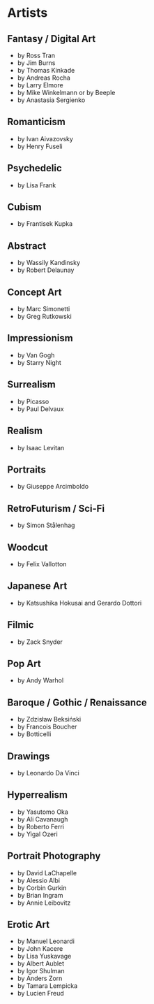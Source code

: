 # Artists

## Fantasy / Digital Art

- by Ross Tran
- by Jim Burns
- by Thomas Kinkade
- by Andreas Rocha
- by Larry Elmore
- by Mike Winkelmann or by Beeple
- by Anastasia Sergienko

## Romanticism

- by Ivan Aivazovsky
- by Henry Fuseli

## Psychedelic

- by Lisa Frank

## Cubism

- by Frantisek Kupka

## Abstract

- by Wassily Kandinsky
- by Robert Delaunay

## Concept Art

- by Marc Simonetti
- by Greg Rutkowski

## Impressionism

- by Van Gogh
- by Starry Night

## Surrealism

- by Picasso
- by Paul Delvaux

## Realism

- by Isaac Levitan

## Portraits

- by Giuseppe Arcimboldo

## RetroFuturism / Sci-Fi

- by Simon Stålenhag

## Woodcut

- by Felix Vallotton

## Japanese Art

- by Katsushika Hokusai and Gerardo Dottori

## Filmic

- by Zack Snyder

## Pop Art

- by Andy Warhol

## Baroque / Gothic / Renaissance

- by Zdzisław Beksiński
- by Francois Boucher
- by Botticelli

## Drawings

- by Leonardo Da Vinci

## Hyperrealism

- by Yasutomo Oka
- by Ali Cavanaugh
- by Roberto Ferri
- by Yigal Ozeri

## Portrait Photography

- by David LaChapelle
- by Alessio Albi
- by Corbin Gurkin
- by Brian Ingram
- by Annie Leibovitz

## Erotic Art

- by Manuel Leonardi
- by John Kacere
- by Lisa Yuskavage
- by Albert Aublet
- by Igor Shulman
- by Anders Zorn
- by Tamara Lempicka
- by Lucien Freud